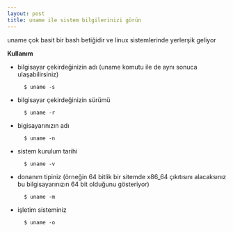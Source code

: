 ```yaml
---
layout: post
title: uname ile sistem bilgilerinizi görün
---
```


uname çok basit bir bash betiğidir ve linux sistemlerinde yerlerşik geliyor

**Kullanım**

- bilgisayar çekirdeğinizin adı (uname komutu ile de aynı sonuca ulaşabilirsiniz)

        $ uname -s

- bilgisayar çekirdeğinizin sürümü

        $ uname -r

- bigisayarınızın adı

        $ uname -n

- sistem kurulum tarihi

        $ uname -v

- donanım tipiniz (örneğin 64 bitlik bir sitemde x86_64 çıkıtısını alacaksınız bu bilgisayarınızın 64 bit olduğunu gösteriyor)

        $ uname -m

- işletim sisteminiz

        $ uname -o



